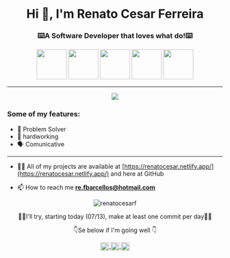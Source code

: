 
<h1 align="center">Hi 👋, I'm Renato Cesar Ferreira</h1>
<h3 align="center">⌨️A Software Developer that loves what do!⌨️</h3>

<p align="center">
  <img src="https://image.flaticon.com/icons/svg/919/919828.svg"  width="70 height="70/>
  <img src="https://image.flaticon.com/icons/svg/919/919851.svg" width="70 height="70/> 
  <img src="https://image.flaticon.com/icons/svg/919/919852.svg" width="70" height="70">
  <img src="https://image.flaticon.com/icons/svg/919/919836.svg" width="70" height="70"/>
  <img src="https://image.flaticon.com/icons/svg/919/919854.svg" width="70" height="70"/>
  <!-- https://image.flaticon.com/icons/svg/2570/2570575.svg -->
</p>

<hr>


<p align="center">
<img  src="https://media.giphy.com/media/zOvBKUUEERdNm/giphy.gif"/>
</p>


### Some of my features:
- 🧩 Problem Solver
- 💪 hardworking
- 🗣️ Comunicative 

<hr>

- 👨‍💻 All of my projects are available at [https://renatocesar.netlify.app/](https://renatocesar.netlify.app/) and here at GitHub

- 📫 How to reach me **re.fbarcellos@hotmail.com**


 
<p align="center">
  <img src="https://github-readme-stats.vercel.app/api?username=RenatoCesarF&show_icons=true&theme=cobalt" alt="renatocesarf" /> 
</p>


<p align="center">🌲🌲I'll try, starting today (07/13), make at least one commit per day🌲🌲<p/>
<p align="center"> 👇Se below if I'm going well 👇 <p/>


<p align="center">
  <a href="re.fbarcellos@hotmail.com" src="https://image.flaticon.com/icons/svg/408/408195.svg" width="20" height="20"> <a/>
<p/>
    
<p align="center">
  <a href="https://twitter.com/nerat0" target="blank"><img align="center" src="https://cdn.jsdelivr.net/npm/simple-icons@3.0.1/icons/twitter.svg" alt="nerat0"      height="20" width="20" />
  </a>
  <a href="https://www.linkedin.com/in/renato-cesar-a31534193/" target="blank"><img align="center" src="https://cdn.jsdelivr.net/npm/simple-icons@3.0.1/icons/linkedin.svg" alt="renatocesar" height="20" width="20" />
  </a>
    <a href="https://www.youtube.com/channel/UCHPXJJhhkw1i7oAkq_Mcumw?view_as=subscriber" target="blank"><img align="center" src="https://cdn.jsdelivr.net/npm/simple-icons@3.0.1/icons/youtube.svg" alt="renatocesar" height="20" width="20" />
  </a>
  
  
</p>
